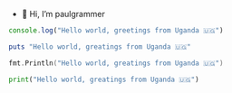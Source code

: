 - 👋 Hi, I’m paulgrammer
```javascript
console.log("Hello world, greetings from Uganda 🇺🇬")
```

```ruby
puts "Hello world, greatings from Uganda 🇺🇬"
```

```go
fmt.Println("Hello world, greatings from Uganda 🇺🇬")
```

```python
print("Hello world, greatings from Uganda 🇺🇬")
```
